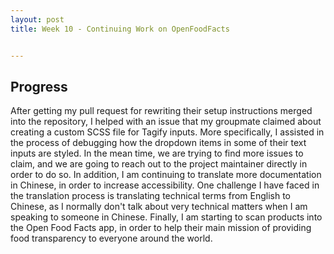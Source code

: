 ```yaml
---
layout: post
title: Week 10 - Continuing Work on OpenFoodFacts


---
```



## Progress

After getting my pull request for rewriting their setup instructions merged into the repository, I helped with an issue that my groupmate claimed about creating a custom SCSS file for Tagify inputs. More specifically, I assisted in the process of debugging how the dropdown items in some of their text inputs are styled. In the mean time, we are trying to find more issues to claim, and we are going to reach out to the project maintainer directly in order to do so. <!--more-->In addition, I am continuing to translate more documentation in Chinese, in order to increase accessibility. One challenge I have faced in the translation process is translating technical terms from English to Chinese, as I normally don't talk about very technical matters when I am speaking to someone in Chinese. Finally, I am starting to scan products into the Open Food Facts app, in order to help their main mission of providing food transparency to everyone around the world. 








